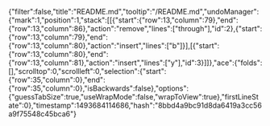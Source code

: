 {"filter":false,"title":"README.md","tooltip":"/README.md","undoManager":{"mark":1,"position":1,"stack":[[{"start":{"row":13,"column":79},"end":{"row":13,"column":86},"action":"remove","lines":["through"],"id":2},{"start":{"row":13,"column":79},"end":{"row":13,"column":80},"action":"insert","lines":["b"]}],[{"start":{"row":13,"column":80},"end":{"row":13,"column":81},"action":"insert","lines":["y"],"id":3}]]},"ace":{"folds":[],"scrolltop":0,"scrollleft":0,"selection":{"start":{"row":35,"column":0},"end":{"row":35,"column":0},"isBackwards":false},"options":{"guessTabSize":true,"useWrapMode":false,"wrapToView":true},"firstLineState":0},"timestamp":1493684114686,"hash":"8bbd4a9bc91d8da6419a3cc56a9f75548c45bca6"}